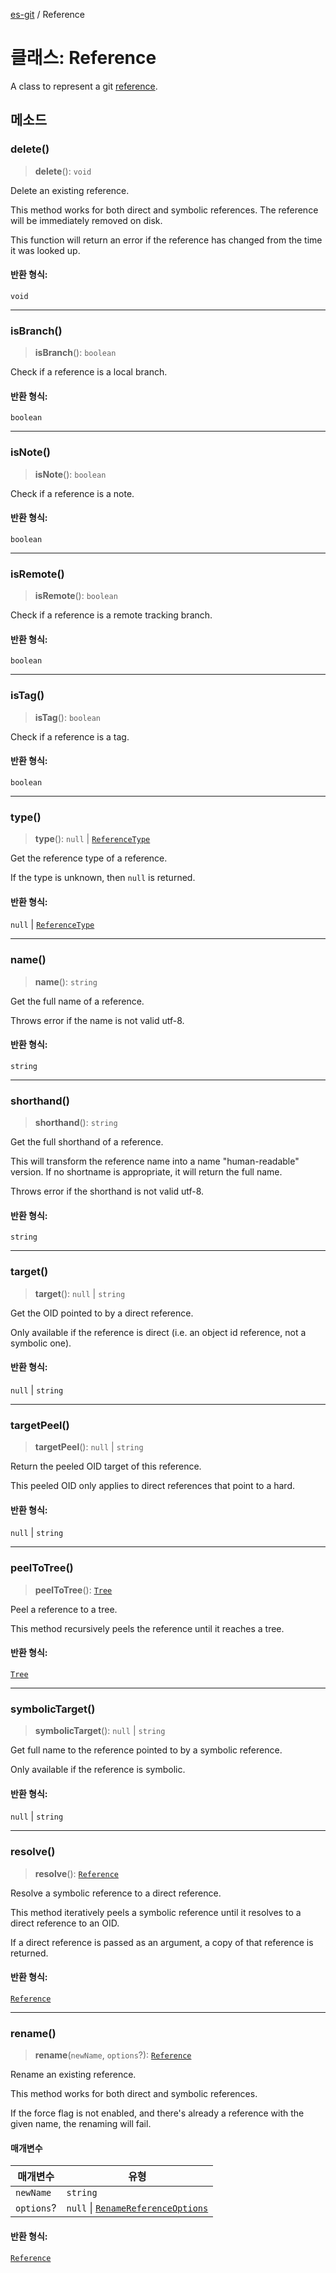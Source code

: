 [es-git](../globals.md) / Reference

# 클래스: Reference

A class to represent a git [reference][1].

[1]: https://git-scm.com/book/en/Git-Internals-Git-References

## 메소드

### delete()

> **delete**(): `void`

Delete an existing reference.

This method works for both direct and symbolic references. The reference
will be immediately removed on disk.

This function will return an error if the reference has changed from the
time it was looked up.

#### 반환 형식:

`void`

***

### isBranch()

> **isBranch**(): `boolean`

Check if a reference is a local branch.

#### 반환 형식:

`boolean`

***

### isNote()

> **isNote**(): `boolean`

Check if a reference is a note.

#### 반환 형식:

`boolean`

***

### isRemote()

> **isRemote**(): `boolean`

Check if a reference is a remote tracking branch.

#### 반환 형식:

`boolean`

***

### isTag()

> **isTag**(): `boolean`

Check if a reference is a tag.

#### 반환 형식:

`boolean`

***

### type()

> **type**(): `null` \| [`ReferenceType`](../type-aliases/ReferenceType.md)

Get the reference type of a reference.

If the type is unknown, then `null` is returned.

#### 반환 형식:

`null` \| [`ReferenceType`](../type-aliases/ReferenceType.md)

***

### name()

> **name**(): `string`

Get the full name of a reference.

Throws error if the name is not valid utf-8.

#### 반환 형식:

`string`

***

### shorthand()

> **shorthand**(): `string`

Get the full shorthand of a reference.

This will transform the reference name into a name "human-readable"
version. If no shortname is appropriate, it will return the full name.

Throws error if the shorthand is not valid utf-8.

#### 반환 형식:

`string`

***

### target()

> **target**(): `null` \| `string`

Get the OID pointed to by a direct reference.

Only available if the reference is direct (i.e. an object id reference,
not a symbolic one).

#### 반환 형식:

`null` \| `string`

***

### targetPeel()

> **targetPeel**(): `null` \| `string`

Return the peeled OID target of this reference.

This peeled OID only applies to direct references that point to a hard.

#### 반환 형식:

`null` \| `string`

***

### peelToTree()

> **peelToTree**(): [`Tree`](Tree.md)

Peel a reference to a tree.

This method recursively peels the reference until it reaches
a tree.

#### 반환 형식:

[`Tree`](Tree.md)

***

### symbolicTarget()

> **symbolicTarget**(): `null` \| `string`

Get full name to the reference pointed to by a symbolic reference.

Only available if the reference is symbolic.

#### 반환 형식:

`null` \| `string`

***

### resolve()

> **resolve**(): [`Reference`](Reference.md)

Resolve a symbolic reference to a direct reference.

This method iteratively peels a symbolic reference until it resolves to
a direct reference to an OID.

If a direct reference is passed as an argument, a copy of that
reference is returned.

#### 반환 형식:

[`Reference`](Reference.md)

***

### rename()

> **rename**(`newName`, `options`?): [`Reference`](Reference.md)

Rename an existing reference.

This method works for both direct and symbolic references.

If the force flag is not enabled, and there's already a reference with
the given name, the renaming will fail.

#### 매개변수

| 매개변수 | 유형 |
| ------ | ------ |
| `newName` | `string` |
| `options`? | `null` \| [`RenameReferenceOptions`](../interfaces/RenameReferenceOptions.md) |

#### 반환 형식:

[`Reference`](Reference.md)
